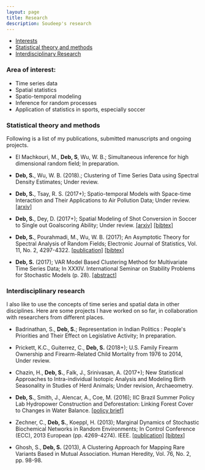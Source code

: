 ```yaml
---
layout: page
title: Research
description: Soudeep's research
---
```


<div class="navbar">
    <div class="navbar-inner">
        <ul class="nav">
            <li><a href="#interest">Interests</a></li>
            <li><a href="#articles">Statistical theory and methods</a></li>
            <li><a href="#others">Interdisciplinary Research</a></li>
        </ul>
    </div>
</div>

### <a name="interest"></a>Area of interest: 

- Time series data
- Spatial statistics 
- Spatio-temporal modeling 
- Inference for random processes
- Application of statistics in sports, especially soccer

### <a name="articles"></a>Statistical theory and methods

Following is a list of my publications, submitted manuscripts and ongoing projects.

- El Machkouri, M., **Deb, S**, Wu, W. B.; Simultaneous inference for high dimensional random field; In preparation.

- **Deb, S.**, Wu, W. B. (2018).; Clustering of Time Series Data using Spectral Density Estimates; Under review.

- **Deb, S.**, Tsay, R. S. (2017+); Spatio-temporal Models with Space-time Interaction and Their Applications to Air Pollution Data; Under review. [[arxiv]](https://arxiv.org/abs/1801.00211)

- **Deb, S.**, Dey, D. (2017+); Spatial Modeling of Shot Conversion in Soccer to Single out Goalscoring Ability; Under review. [[arxiv]](https://arxiv.org/abs/1702.05662) [[bibtex]](https://scholar.googleusercontent.com/scholar.bib?q=info:wrMoFuFT4hEJ:scholar.google.com/&output=citation&scisig=AAGBfm0AAAAAWhupGpNWq0QGbmTFjp886btXE3I3En45&scisf=4&ct=citation&cd=-1&hl=en)

- **Deb, S.**, Pourahmadi, M., Wu, W. B. (2017); An Asymptotic Theory for Spectral Analysis of Random Fields;  Electronic Journal of Statistics, Vol. 11, No. 2, 4297-4322. [[publication]](https://projecteuclid.org/euclid.ejs/1510563632) [[bibtex]](https://scholar.googleusercontent.com/scholar.bib?q=info:JX5Fn-M7U2sJ:scholar.google.com/&output=citation&scisig=AAGBfm0AAAAAWhuoD1PJiiT5t-FFYrxU8gC-b5MOhiVs&scisf=4&ct=citation&cd=-1&hl=en)

- **Deb, S.** (2017); VAR Model Based Clustering Method for Multivariate Time Series Data; In XXXIV. International Seminar on Stability Problems for Stochastic Models (p. 28). [[abstract]](https://arato.inf.unideb.hu/isspsm2017/docs/abstbookb5_2017.pdf#page=40)

### <a name="others"></a>Interdisciplinary research

I also like to use the concepts of time series and spatial data in other disciplines. Here are some projects I have worked on so far, in collaboration with researchers from different places.

- Badrinathan, S., **Deb, S.**; Representation in Indian Politics : People's Priorities and Their Effect on Legislative Activity; In preparation.

- Prickett, K.C., Guiterrez, C., **Deb, S.** (2018+); U.S. Family Firearm Ownership and Firearm-Related Child Mortality from 1976 to 2014, Under review.

- Chazin, H., **Deb, S.**, Falk, J., Srinivasan, A. (2017+); New Statistical Approaches to Intra-individual Isotopic Analysis and Modeling Birth Seasonality in Studies of Herd Animals; Under revision, Archaeometry.

- **Deb, S.**, Smith, J., Alencar, A., Coe, M. (2016); IIC Brazil Summer Policy Lab Hydropower Construction and Deforestation: Linking Forest Cover to Changes in Water Balance. [[policy brief]](http://whrc.org/wp-content/uploads/2016/09/PB_Hydropower_Construction_and_Deforestation.pdf)

- Zechner, C., **Deb, S.**, Koeppl, H. (2013); Marginal Dynamics of Stochastic Biochemical Networks in Random Environments; In Control Conference (ECC), 2013 European (pp. 4269-4274). IEEE. [[publication]](http://ieeexplore.ieee.org/xpls/icp.jsp?arnumber=6669606) [[bibtex]](https://scholar.googleusercontent.com/scholar.bib?q=info:pXP2EYLUcnsJ:scholar.google.com/&output=citation&scisig=AAGBfm0AAAAAWhupRSwCwrbkYCz5wEXFQJFuxQkNgYzp&scisf=4&ct=citation&cd=-1&hl=en)

- Ghosh, S., **Deb, S.** (2013), A Clustering Approach for Mapping Rare Variants Based in Mutual Association. Human Heredity, Vol. 76, No. 2, pp. 98-98. 


